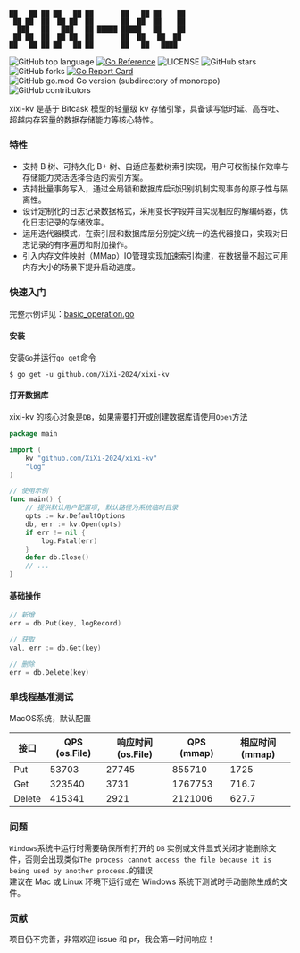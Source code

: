 ```text
██   ██ ██ ██   ██ ██       ██   ██ ██    ██ 
 ██ ██  ██  ██ ██  ██       ██  ██  ██    ██ 
  ███   ██   ███   ██ █████ █████   ██    ██ 
 ██ ██  ██  ██ ██  ██       ██  ██   ██  ██  
██   ██ ██ ██   ██ ██       ██   ██   ████                                                
```
![GitHub top language](https://img.shields.io/github/languages/top/XiXi-2024/xixi-kv)   [![Go Reference](https://pkg.go.dev/badge/github.com/XiXi-2024/xixi-kv)](https://pkg.go.dev/github.com/XiXi-2024/xixi-kv)   ![LICENSE](https://img.shields.io/github/license/XiXi-2024/xixi-kv)   ![GitHub stars](https://img.shields.io/github/stars/XiXi-2024/xixi-kv)   ![GitHub forks](https://img.shields.io/github/forks/XiXi-2024/xixi-kv)   [![Go Report Card](https://goreportcard.com/badge/github.com/XiXi-2024/xixi-kv)](https://goreportcard.com/report/github.com/XiXi-2024/xixi-kv)![GitHub go.mod Go version (subdirectory of monorepo)](https://img.shields.io/github/go-mod/go-version/XiXi-2024/xixi-kv)![GitHub contributors](https://img.shields.io/github/contributors/XiXi-2024/xixi-kv)

xixi-kv 是基于 Bitcask 模型的轻量级 kv 存储引擎，具备读写低时延、高吞吐、超越内存容量的数据存储能力等核心特性。
### 特性
- 支持 B 树、可持久化 B+ 树、自适应基数树索引实现，用户可权衡操作效率与存储能力灵活选择合适的索引方案。
- 支持批量事务写入，通过全局锁和数据库启动识别机制实现事务的原子性与隔离性。
- 设计定制化的日志记录数据格式，采用变长字段并自实现相应的解编码器，优化日志记录的存储效率。
- 运用迭代器模式，在索引层和数据库层分别定义统一的迭代器接口，实现对日志记录的有序遍历和附加操作。
- 引入内存文件映射（MMap）IO管理实现加速索引构建，在数据量不超过可用内存大小的场景下提升启动速度。
### 快速入门
完整示例详见：[basic_operation.go](examples/basic_operation.go)
#### 安装
安装`Go`并运行`go get`命令
```shell
$ go get -u github.com/XiXi-2024/xixi-kv
```
#### 打开数据库
xixi-kv 的核心对象是`DB`，如果需要打开或创建数据库请使用`Open`方法
```go
package main

import (
	kv "github.com/XiXi-2024/xixi-kv"
	"log"
)

// 使用示例
func main() {
	// 提供默认用户配置项, 默认路径为系统临时目录
	opts := kv.DefaultOptions
	db, err := kv.Open(opts)
	if err != nil {
		log.Fatal(err)
	}
	defer db.Close()
	// ...
}
```
#### 基础操作
```go
// 新增
err = db.Put(key, logRecord)

// 获取
val, err := db.Get(key)

// 删除
err = db.Delete(key)
```
### 单线程基准测试
MacOS系统，默认配置

| 接口   | QPS (os.File) | 响应时间 (os.File) | QPS (mmap) | 相应时间 (mmap) |
|--------|---------------|----------------|------------|-------------|
| Put    | 53703         | 27745          | 855710     | 1725        |
| Get    | 323540        | 3731           | 1767753    | 716.7       |
| Delete | 415341        | 2921           | 2121006    | 627.7       |
### 问题
`Windows`系统中运行时需要确保所有打开的 `DB` 实例或文件显式关闭才能删除文件，否则会出现类似`The process cannot access the file because it is being used by another process.`的错误\
建议在 Mac 或 Linux 环境下运行或在 Windows 系统下测试时手动删除生成的文件。
### 贡献
项目仍不完善，非常欢迎 issue 和 pr，我会第一时间响应！